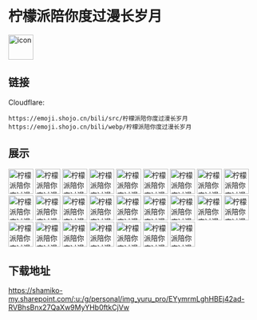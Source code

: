 # 柠檬派陪你度过漫长岁月
<img src="https://emoji.shojo.cn/bili/src/柠檬派陪你度过漫长岁月/icon.png" width="50" height="50" alt="icon">

## 链接
Cloudflare:
```
https://emoji.shojo.cn/bili/src/柠檬派陪你度过漫长岁月
https://emoji.shojo.cn/bili/webp/柠檬派陪你度过漫长岁月
```
## 展示
<img src="https://emoji.shojo.cn/bili/src/柠檬派陪你度过漫长岁月/柠檬派陪你度过漫长岁月-沙发.png" width="50" height="50" alt="柠檬派陪你度过漫长岁月-沙发">
<img src="https://emoji.shojo.cn/bili/src/柠檬派陪你度过漫长岁月/柠檬派陪你度过漫长岁月-给你小心心.png" width="50" height="50" alt="柠檬派陪你度过漫长岁月-给你小心心">
<img src="https://emoji.shojo.cn/bili/src/柠檬派陪你度过漫长岁月/柠檬派陪你度过漫长岁月-究极疑惑.png" width="50" height="50" alt="柠檬派陪你度过漫长岁月-究极疑惑">
<img src="https://emoji.shojo.cn/bili/src/柠檬派陪你度过漫长岁月/柠檬派陪你度过漫长岁月-狗头.png" width="50" height="50" alt="柠檬派陪你度过漫长岁月-狗头">
<img src="https://emoji.shojo.cn/bili/src/柠檬派陪你度过漫长岁月/柠檬派陪你度过漫长岁月-裂开.png" width="50" height="50" alt="柠檬派陪你度过漫长岁月-裂开">
<img src="https://emoji.shojo.cn/bili/src/柠檬派陪你度过漫长岁月/柠檬派陪你度过漫长岁月-离谱.png" width="50" height="50" alt="柠檬派陪你度过漫长岁月-离谱">
<img src="https://emoji.shojo.cn/bili/src/柠檬派陪你度过漫长岁月/柠檬派陪你度过漫长岁月-柠好短.png" width="50" height="50" alt="柠檬派陪你度过漫长岁月-柠好短">
<img src="https://emoji.shojo.cn/bili/src/柠檬派陪你度过漫长岁月/柠檬派陪你度过漫长岁月-三连.png" width="50" height="50" alt="柠檬派陪你度过漫长岁月-三连">
<img src="https://emoji.shojo.cn/bili/src/柠檬派陪你度过漫长岁月/柠檬派陪你度过漫长岁月-吃瓜.png" width="50" height="50" alt="柠檬派陪你度过漫长岁月-吃瓜">
<img src="https://emoji.shojo.cn/bili/src/柠檬派陪你度过漫长岁月/柠檬派陪你度过漫长岁月-干杯.png" width="50" height="50" alt="柠檬派陪你度过漫长岁月-干杯">
<img src="https://emoji.shojo.cn/bili/src/柠檬派陪你度过漫长岁月/柠檬派陪你度过漫长岁月-打call.png" width="50" height="50" alt="柠檬派陪你度过漫长岁月-打call">
<img src="https://emoji.shojo.cn/bili/src/柠檬派陪你度过漫长岁月/柠檬派陪你度过漫长岁月-芜湖.png" width="50" height="50" alt="柠檬派陪你度过漫长岁月-芜湖">
<img src="https://emoji.shojo.cn/bili/src/柠檬派陪你度过漫长岁月/柠檬派陪你度过漫长岁月-好耶.png" width="50" height="50" alt="柠檬派陪你度过漫长岁月-好耶">
<img src="https://emoji.shojo.cn/bili/src/柠檬派陪你度过漫长岁月/柠檬派陪你度过漫长岁月-送你花花.png" width="50" height="50" alt="柠檬派陪你度过漫长岁月-送你花花">
<img src="https://emoji.shojo.cn/bili/src/柠檬派陪你度过漫长岁月/柠檬派陪你度过漫长岁月-檬妹.png" width="50" height="50" alt="柠檬派陪你度过漫长岁月-檬妹">
<img src="https://emoji.shojo.cn/bili/src/柠檬派陪你度过漫长岁月/柠檬派陪你度过漫长岁月-你不对劲.png" width="50" height="50" alt="柠檬派陪你度过漫长岁月-你不对劲">
<img src="https://emoji.shojo.cn/bili/src/柠檬派陪你度过漫长岁月/柠檬派陪你度过漫长岁月-笑哭.png" width="50" height="50" alt="柠檬派陪你度过漫长岁月-笑哭">
<img src="https://emoji.shojo.cn/bili/src/柠檬派陪你度过漫长岁月/柠檬派陪你度过漫长岁月-疑惑.png" width="50" height="50" alt="柠檬派陪你度过漫长岁月-疑惑">
<img src="https://emoji.shojo.cn/bili/src/柠檬派陪你度过漫长岁月/柠檬派陪你度过漫长岁月-逆天.png" width="50" height="50" alt="柠檬派陪你度过漫长岁月-逆天">
<img src="https://emoji.shojo.cn/bili/src/柠檬派陪你度过漫长岁月/柠檬派陪你度过漫长岁月-炸裂.png" width="50" height="50" alt="柠檬派陪你度过漫长岁月-炸裂">
<img src="https://emoji.shojo.cn/bili/src/柠檬派陪你度过漫长岁月/柠檬派陪你度过漫长岁月-催更.png" width="50" height="50" alt="柠檬派陪你度过漫长岁月-催更">
<img src="https://emoji.shojo.cn/bili/src/柠檬派陪你度过漫长岁月/柠檬派陪你度过漫长岁月-哈哈哈.png" width="50" height="50" alt="柠檬派陪你度过漫长岁月-哈哈哈">
<img src="https://emoji.shojo.cn/bili/src/柠檬派陪你度过漫长岁月/柠檬派陪你度过漫长岁月-我晕.png" width="50" height="50" alt="柠檬派陪你度过漫长岁月-我晕">
<img src="https://emoji.shojo.cn/bili/src/柠檬派陪你度过漫长岁月/柠檬派陪你度过漫长岁月-泪目.png" width="50" height="50" alt="柠檬派陪你度过漫长岁月-泪目">
<img src="https://emoji.shojo.cn/bili/src/柠檬派陪你度过漫长岁月/柠檬派陪你度过漫长岁月-mc.png" width="50" height="50" alt="柠檬派陪你度过漫长岁月-mc">

## 下载地址

https://shamiko-my.sharepoint.com/:u:/g/personal/img_yuru_pro/EYymrmLghHBEj42ad-RVBhsBnx27QaXw9MyYHb0ftkCjVw